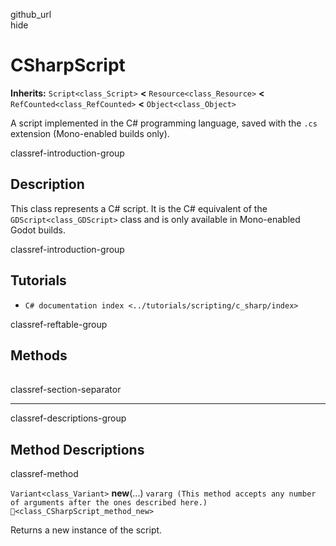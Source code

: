 github\_url  
hide

# CSharpScript

**Inherits:** `Script<class_Script>` **&lt;** `Resource<class_Resource>`
**&lt;** `RefCounted<class_RefCounted>` **&lt;** `Object<class_Object>`

A script implemented in the C# programming language, saved with the
`.cs` extension (Mono-enabled builds only).

classref-introduction-group

## Description

This class represents a C# script. It is the C# equivalent of the
`GDScript<class_GDScript>` class and is only available in Mono-enabled
Godot builds.

classref-introduction-group

## Tutorials

-   `C# documentation index <../tutorials/scripting/c_sharp/index>`

classref-reftable-group

## Methods

<table>
<tbody>
<tr>
</tr>
</tbody>
</table>

classref-section-separator

------------------------------------------------------------------------

classref-descriptions-group

## Method Descriptions

classref-method

`Variant<class_Variant>` **new**(...)
`vararg (This method accepts any number of arguments after the ones described here.)`
`🔗<class_CSharpScript_method_new>`

Returns a new instance of the script.
